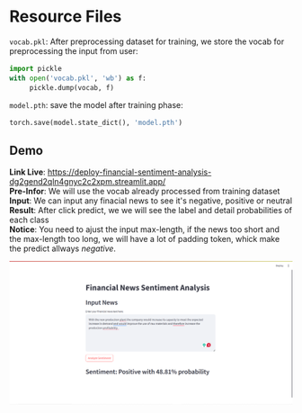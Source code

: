 # Resource Files
`vocab.pkl`: After preprocessing dataset for training, we store the vocab for preprocessing the input from user:
```python
import pickle
with open('vocab.pkl', 'wb') as f:
     pickle.dump(vocab, f)
```

`model.pth`: save the model after training phase:
```python
torch.save(model.state_dict(), 'model.pth')
```
## Demo
**Link Live**: https://deploy-financial-sentiment-analysis-dg2gend2qln4gnyc2c2xpm.streamlit.app/  
**Pre-Infor**: We will use the vocab already processed from training dataset  
**Input**: We can input any finacial news to see it's negative, positive or neutral  
**Result**: After click predict, we we will see the label and detail probabilities of each class  
**Notice**: You need to ajust the input max-length, if the news too short and the max-length too long, we will have a lot of padding token, whick make the predict allways *negative*.  

![Demo Image](./demo.png)